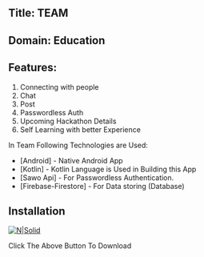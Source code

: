 
## Title: TEAM
## Domain: Education

## Features:
1. Connecting with people
2. Chat
3. Post
4. Passwordless Auth
5. Upcoming Hackathon Details
6. Self Learning with better Experience


In Team Following Technologies are Used:

- [Android] - Native Android App
- [Kotlin] - Kotlin Language is Used in Building this App
- [Sawo Api] - For Passwordless Authentication.
- [Firebase-Firestore] - For Data storing (Database)


## Installation

[![N|Solid](https://storage.googleapis.com/gweb-uniblog-publish-prod/images/HeroHomepage_2880x1200.max-100x100.jpg)](https://github.com/shubhasai/Team/raw/master/app-debug.apk)

Click The Above Button To Download

